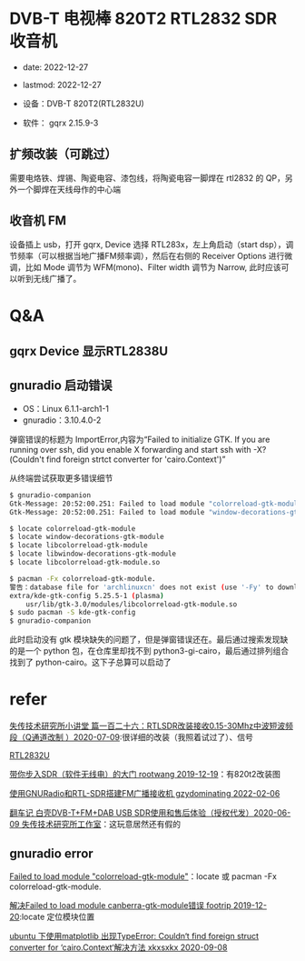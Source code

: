 # DVB-T 电视棒 820T2 RTL2832 SDR 收音机
- date: 2022-12-27
- lastmod: 2022-12-27

- 设备：DVB-T 820T2(RTL2832U)
- 软件： gqrx 2.15.9-3

## 扩频改装（可跳过）

需要电烙铁、焊锡、陶瓷电容、漆包线，将陶瓷电容一脚焊在 rtl2832 的 QP，另外一个脚焊在天线母作的中心端

## 收音机 FM

设备插上 usb，打开 gqrx, Device 选择 RTL283x，左上角启动（start dsp），调节频率（可以根据当地广播FM频率调），然后在右侧的 Receiver Options 进行微调，比如 Mode 调节为 WFM(mono)、Filter width 调节为 Narrow, 此时应该可以听到无线广播了。

# Q&A
## gqrx Device 显示RTL2838U

## gnuradio 启动错误 

- OS：Linux 6.1.1-arch1-1
- gnuradio：3.10.4.0-2

弹窗错误的标题为 ImportError,内容为“Failed to initialize GTK. If you are running over ssh, did you enable X forwarding and start ssh with -X?(Couldn't find foreign strtct converter for 'cairo.Context')”

从终端尝试获取更多错误细节

```bash
$ gnuradio-companion 
Gtk-Message: 20:52:00.251: Failed to load module "colorreload-gtk-module"
Gtk-Message: 20:52:00.251: Failed to load module "window-decorations-gtk-module"

$ locate colorreload-gtk-module
$ locate window-decorations-gtk-module
$ locate libcolorreload-gtk-module
$ locate libwindow-decorations-gtk-module
$ locate libcolorreload-gtk-module.so  

$ pacman -Fx colorreload-gtk-module.
警告：database file for 'archlinuxcn' does not exist (use '-Fy' to download)
extra/kde-gtk-config 5.25.5-1 (plasma)
    usr/lib/gtk-3.0/modules/libcolorreload-gtk-module.so
$ sudo pacman -S kde-gtk-config
$ gnuradio-companion
```

此时启动没有 gtk 模块缺失的问题了，但是弹窗错误还在。最后通过搜索发现缺的是一个 python 包，在仓库里却找不到 python3-gi-cairo，最后通过排列组合找到了 python-cairo。这下子总算可以启动了

# refer

[失传技术研究所小讲堂 篇一百二十六：RTLSDR改装接收0.15-30Mhz中波短波频段（Q通道改制 ）2020-07-09](https://post.smzdm.com/p/av7zmp27/):很详细的改装（我照着试过了）、信号

[RTL2832U](https://www.realtek.com/en/products/communications-network-ics/item/rtl2832u)

[带你步入SDR（软件无线电）的大门 rootwang 2019-12-19](https://zhuanlan.zhihu.com/p/98103018)：有820t2改装图

[使用GNURadio和RTL-SDR搭建FM广播接收机 gzydominating 2022-02-06](https://blog.csdn.net/gzydominating40/article/details/78683580)

[翻车记 白壳DVB-T+FM+DAB USB SDR使用和售后体验（授权代发）2020-06-09 失传技术研究所工作室](https://www.bilibili.com/read/cv6361837/)：这玩意居然还有假的

## gnuradio error

[Failed to load module "colorreload-gtk-module"](https://unix.stackexchange.com/questions/612098/failed-to-load-module-colorreload-gtk-module)：locate 或 pacman -Fx colorreload-gtk-module.

[解决Failed to load module canberra-gtk-module错误 footrip 2019-12-20](https://blog.csdn.net/footrip/article/details/103639958):locate 定位模块位置

[ubuntu 下使用matplotlib 出现TypeError: Couldn‘t find foreign struct converter for ‘cairo.Context‘解决方法 xkxsxkx 2020-09-08](https://blog.csdn.net/qq_38836770/article/details/108468641)
